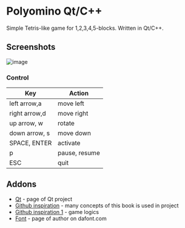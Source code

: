 # Polyomino Qt/C++
Simple Tetris-like game for 1,2,3,4,5-blocks. Written in Qt/C++.

## Screenshots
![image](https://user-images.githubusercontent.com/28188300/220647627-86142c77-d9e4-4ff4-b86c-60aec208cba5.gif)

### Control

|     Key       | Action        |
| ------------- | ------------- |
| left arrow,a             | move left  |
| right arrow,d             | move right  |
| up arrow, w             | rotate  |
| down arrow, s        | move down  |
| SPACE, ENTER             | activate  |
| p           | pause, resume  |
| ESC           | quit  |

## Addons
* [Qt](https://www.qt.io/) - page of Qt project
* [Github inspiration](https://github.com/SFML/SFML-Game-Development-Book) - many concepts of this book is used in project
* [Github inspiration 1](https://github.com/OneLoneCoder/Javidx9/blob/master/SimplyCode/OneLoneCoder_Tetris.cpp) - game logics
* [Font](https://www.dafont.com/craftron-gaming.d6128) - page of author on dafont.com
